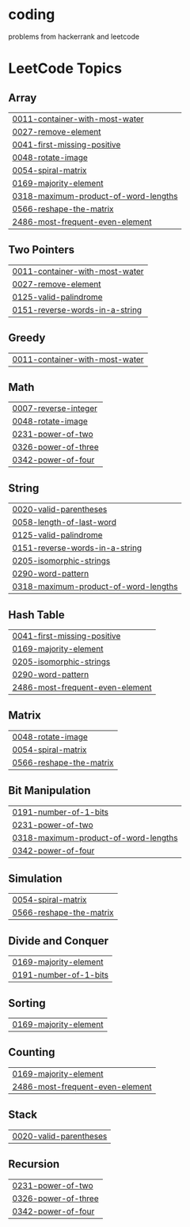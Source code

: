 # coding
problems from hackerrank and leetcode

<!---LeetCode Topics Start-->
# LeetCode Topics
## Array
|  |
| ------- |
| [0011-container-with-most-water](https://github.com/vikram-17-code/coding/tree/master/0011-container-with-most-water) |
| [0027-remove-element](https://github.com/vikram-17-code/coding/tree/master/0027-remove-element) |
| [0041-first-missing-positive](https://github.com/vikram-17-code/coding/tree/master/0041-first-missing-positive) |
| [0048-rotate-image](https://github.com/vikram-17-code/coding/tree/master/0048-rotate-image) |
| [0054-spiral-matrix](https://github.com/vikram-17-code/coding/tree/master/0054-spiral-matrix) |
| [0169-majority-element](https://github.com/vikram-17-code/coding/tree/master/0169-majority-element) |
| [0318-maximum-product-of-word-lengths](https://github.com/vikram-17-code/coding/tree/master/0318-maximum-product-of-word-lengths) |
| [0566-reshape-the-matrix](https://github.com/vikram-17-code/coding/tree/master/0566-reshape-the-matrix) |
| [2486-most-frequent-even-element](https://github.com/vikram-17-code/coding/tree/master/2486-most-frequent-even-element) |
## Two Pointers
|  |
| ------- |
| [0011-container-with-most-water](https://github.com/vikram-17-code/coding/tree/master/0011-container-with-most-water) |
| [0027-remove-element](https://github.com/vikram-17-code/coding/tree/master/0027-remove-element) |
| [0125-valid-palindrome](https://github.com/vikram-17-code/coding/tree/master/0125-valid-palindrome) |
| [0151-reverse-words-in-a-string](https://github.com/vikram-17-code/coding/tree/master/0151-reverse-words-in-a-string) |
## Greedy
|  |
| ------- |
| [0011-container-with-most-water](https://github.com/vikram-17-code/coding/tree/master/0011-container-with-most-water) |
## Math
|  |
| ------- |
| [0007-reverse-integer](https://github.com/vikram-17-code/coding/tree/master/0007-reverse-integer) |
| [0048-rotate-image](https://github.com/vikram-17-code/coding/tree/master/0048-rotate-image) |
| [0231-power-of-two](https://github.com/vikram-17-code/coding/tree/master/0231-power-of-two) |
| [0326-power-of-three](https://github.com/vikram-17-code/coding/tree/master/0326-power-of-three) |
| [0342-power-of-four](https://github.com/vikram-17-code/coding/tree/master/0342-power-of-four) |
## String
|  |
| ------- |
| [0020-valid-parentheses](https://github.com/vikram-17-code/coding/tree/master/0020-valid-parentheses) |
| [0058-length-of-last-word](https://github.com/vikram-17-code/coding/tree/master/0058-length-of-last-word) |
| [0125-valid-palindrome](https://github.com/vikram-17-code/coding/tree/master/0125-valid-palindrome) |
| [0151-reverse-words-in-a-string](https://github.com/vikram-17-code/coding/tree/master/0151-reverse-words-in-a-string) |
| [0205-isomorphic-strings](https://github.com/vikram-17-code/coding/tree/master/0205-isomorphic-strings) |
| [0290-word-pattern](https://github.com/vikram-17-code/coding/tree/master/0290-word-pattern) |
| [0318-maximum-product-of-word-lengths](https://github.com/vikram-17-code/coding/tree/master/0318-maximum-product-of-word-lengths) |
## Hash Table
|  |
| ------- |
| [0041-first-missing-positive](https://github.com/vikram-17-code/coding/tree/master/0041-first-missing-positive) |
| [0169-majority-element](https://github.com/vikram-17-code/coding/tree/master/0169-majority-element) |
| [0205-isomorphic-strings](https://github.com/vikram-17-code/coding/tree/master/0205-isomorphic-strings) |
| [0290-word-pattern](https://github.com/vikram-17-code/coding/tree/master/0290-word-pattern) |
| [2486-most-frequent-even-element](https://github.com/vikram-17-code/coding/tree/master/2486-most-frequent-even-element) |
## Matrix
|  |
| ------- |
| [0048-rotate-image](https://github.com/vikram-17-code/coding/tree/master/0048-rotate-image) |
| [0054-spiral-matrix](https://github.com/vikram-17-code/coding/tree/master/0054-spiral-matrix) |
| [0566-reshape-the-matrix](https://github.com/vikram-17-code/coding/tree/master/0566-reshape-the-matrix) |
## Bit Manipulation
|  |
| ------- |
| [0191-number-of-1-bits](https://github.com/vikram-17-code/coding/tree/master/0191-number-of-1-bits) |
| [0231-power-of-two](https://github.com/vikram-17-code/coding/tree/master/0231-power-of-two) |
| [0318-maximum-product-of-word-lengths](https://github.com/vikram-17-code/coding/tree/master/0318-maximum-product-of-word-lengths) |
| [0342-power-of-four](https://github.com/vikram-17-code/coding/tree/master/0342-power-of-four) |
## Simulation
|  |
| ------- |
| [0054-spiral-matrix](https://github.com/vikram-17-code/coding/tree/master/0054-spiral-matrix) |
| [0566-reshape-the-matrix](https://github.com/vikram-17-code/coding/tree/master/0566-reshape-the-matrix) |
## Divide and Conquer
|  |
| ------- |
| [0169-majority-element](https://github.com/vikram-17-code/coding/tree/master/0169-majority-element) |
| [0191-number-of-1-bits](https://github.com/vikram-17-code/coding/tree/master/0191-number-of-1-bits) |
## Sorting
|  |
| ------- |
| [0169-majority-element](https://github.com/vikram-17-code/coding/tree/master/0169-majority-element) |
## Counting
|  |
| ------- |
| [0169-majority-element](https://github.com/vikram-17-code/coding/tree/master/0169-majority-element) |
| [2486-most-frequent-even-element](https://github.com/vikram-17-code/coding/tree/master/2486-most-frequent-even-element) |
## Stack
|  |
| ------- |
| [0020-valid-parentheses](https://github.com/vikram-17-code/coding/tree/master/0020-valid-parentheses) |
## Recursion
|  |
| ------- |
| [0231-power-of-two](https://github.com/vikram-17-code/coding/tree/master/0231-power-of-two) |
| [0326-power-of-three](https://github.com/vikram-17-code/coding/tree/master/0326-power-of-three) |
| [0342-power-of-four](https://github.com/vikram-17-code/coding/tree/master/0342-power-of-four) |
<!---LeetCode Topics End-->